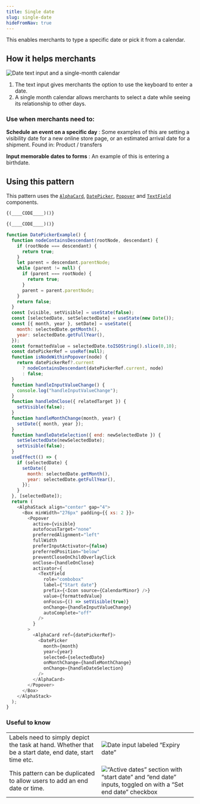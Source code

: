 ```yaml
---
title: Single date
slug: single-date
hideFromNav: true
---
```


This enables merchants to type a specific date or pick it from a calendar.

<div as="HowItHelps">

## How it helps merchants

![Date text input and a single-month calendar](/images/patterns/single-list-cover-image.png)

1. The text input gives merchants the option to use the keyboard to enter a date.
2. A single month calendar allows merchants to select a date while seeing its relationship to other days.

<div as="DefinitionTable">

### Use when merchants need to:

**Schedule an event on a specific day**
:   Some examples of this are setting a visibility date for a new online store page, or an estimated arrival date for a shipment. Found in: Product / transfers

**Input memorable dates to forms**
:   An example of this is entering a birthdate.

</div>
</div>
<div as="Usage">

## Using this pattern

This pattern uses the [`AlphaCard`](/components/layout-and-structure/alpha-card), [`DatePicker`](/components/selection-and-input/date-picker), [`Popover`](/components/overlays/popover) and [`TextField`](/components/selection-and-input/text-field) components.


```javascript {"type":"sandboxContext","for":"example"}
{(____CODE____)()}
```

```javascript {"type":"previewContext","for":"example"}
{(____CODE____)()}
```

```javascript {"type":"livePreview","id":"example"}
function DatePickerExample() {
  function nodeContainsDescendant(rootNode, descendant) {
    if (rootNode === descendant) {
      return true;
    }
    let parent = descendant.parentNode;
    while (parent != null) {
      if (parent === rootNode) {
        return true;
      }
      parent = parent.parentNode;
    }
    return false;
  }
  const [visible, setVisible] = useState(false);
  const [selectedDate, setSelectedDate] = useState(new Date());
  const [{ month, year }, setDate] = useState({
    month: selectedDate.getMonth(),
    year: selectedDate.getFullYear(),
  });
  const formattedValue = selectedDate.toISOString().slice(0,10);
  const datePickerRef = useRef(null);
  function isNodeWithinPopover(node) {
    return datePickerRef?.current
      ? nodeContainsDescendant(datePickerRef.current, node)
      : false;
  }
  function handleInputValueChange() {
    console.log("handleInputValueChange");
  }
  function handleOnClose({ relatedTarget }) {
    setVisible(false);
  }
  function handleMonthChange(month, year) {
    setDate({ month, year });
  }
  function handleDateSelection({ end: newSelectedDate }) {
    setSelectedDate(newSelectedDate);
    setVisible(false);
  }
  useEffect(() => {
    if (selectedDate) {
      setDate({
        month: selectedDate.getMonth(),
        year: selectedDate.getFullYear(),
      });
    }
  }, [selectedDate]);
  return (
    <AlphaStack align="center" gap="4">
      <Box minWidth="276px" padding={{ xs: 2 }}>
        <Popover
          active={visible}
          autofocusTarget="none"
          preferredAlignment="left"
          fullWidth
          preferInputActivator={false}
          preferredPosition="below"
          preventCloseOnChildOverlayClick
          onClose={handleOnClose}
          activator={
            <TextField
              role="combobox"
              label={"Start date"}
              prefix={<Icon source={CalendarMinor} />}
              value={formattedValue}
              onFocus={() => setVisible(true)}
              onChange={handleInputValueChange}
              autoComplete="off"
            />
          }
        >
          <AlphaCard ref={datePickerRef}>
            <DatePicker
              month={month}
              year={year}
              selected={selectedDate}
              onMonthChange={handleMonthChange}
              onChange={handleDateSelection}
            />
          </AlphaCard>
        </Popover>
      </Box>
    </AlphaStack>
  );
}
```

</div>
<div as="UsefulToKnow">

### Useful to know

| | |
|-|-|
|Labels need to simply depict the task at hand. Whether that be a start date, end date, start time etc.|![Date input labeled “Expiry date”](/images/patterns/single-list-usage-1.png)|
|This pattern can be duplicated to allow users to add an end date or time.|![“Active dates” section with “start date” and “end date” inputs, toggled on with a “Set end date” checkbox](/images/patterns/single-list-usage-2.png)|

</div>
